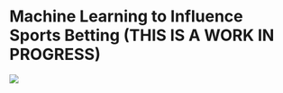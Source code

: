 # Machine Learning to Influence Sports Betting (THIS IS A WORK IN PROGRESS)

<img src="https://www.thetimes.co.uk/imageserver/image/%2Fmethode%2Ftimes%2Fprod%2Fweb%2Fbin%2Fefe61ce4-a3e3-11ea-a585-dcb14d2bcd47.jpg?crop=3812%2C2144%2C124%2C326&resize=1180">
